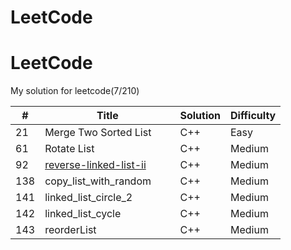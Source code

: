 # LeetCode


# LeetCode

My solution for leetcode(7/210)

| # | Title | Solution | Difficulty |
|---|-------|----------|------------|
| 21  | Merge Two Sorted List      | C++  | Easy
| 61  | Rotate List           | C++  | Medium 
| 92  | [reverse-linked-list-ii](https://leetcode.com/problems/reverse-linked-list-ii)          | C++  | Medium 
| 138 | copy_list_with_random | C++  | Medium
| 141 | linked_list_circle_2  | C++  | Medium
| 142 | linked_list_cycle     | C++  | Medium
| 143 | reorderList           | C++  | Medium 
